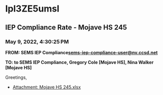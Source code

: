 # Ipl3ZE5umsI
## IEP Compliance Rate - Mojave HS 245
### May 9, 2022, 4:30:25 PM
**FROM: SEMS IEP Compliance<sems-iep-compliance-user@nv.ccsd.net>**

**TO: to SEMS IEP Compliance, Gregory Cole [Mojave HS], Nina Walker [Mojave HS]**


Greetings,  





* [Attachment: Mojave HS 245.xlsx](Ipl3ZE5umsI-attachment-1.xlsx)
